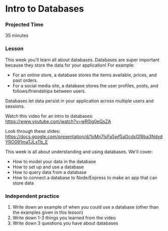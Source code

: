 # Intro to Databases

### Projected Time

35 minutes

### Lesson

This week you'll learn all about databases. Databases are super important because they store the data for your application!
For example:

- For an online store, a database stores the items available, prices, and past orders.
- For a social media site, a database stores the user profiles, posts, and follows/friendships between users.

Databases let data persist in your application across multiple users and sessions.

Watch this video for an intro to databases:
https://www.youtube.com/watch?v=wR0jg0eQsZA

Look through these slides:
https://docs.google.com/presentation/d/1oMn7IsFa5wf5aGcdsGf8ba3NdydYRO091maTJLxTb_E

This week is all about understanding and using databases. We'll cover:

- How to model your data in the database
- How to set up and use a database
- How to query data from a database
- How to connect a database to Node/Express to make an app that can store data

### Independent practice

1. Write down an example of when you could use a database (other than the examples given in this lesson)
2. Write down 1-3 things you learned from the video
3. Write down 3 questions you have about databases
